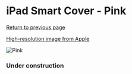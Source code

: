 # iPad Smart Cover - Pink

[Return to previous page](/ipad_2)

[High-resolution image from Apple](https://store.storeimages.cdn-apple.com/8756/as-images.apple.com/is/MC941?wid=4500&hei=4500&fmt=png)

<div style="width: 384px"><img src="/everypreview/MC941.png" alt="Pink"></div>

### Under construction
